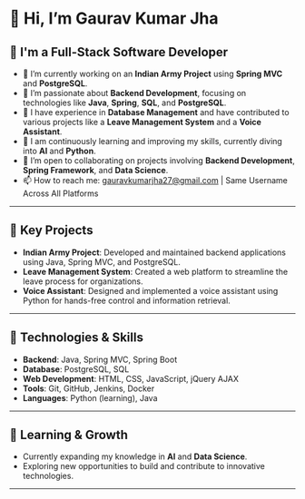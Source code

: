 # 👋 Hi, I’m Gaurav Kumar Jha

## 👀 I'm a Full-Stack Software Developer

- 🔭 I’m currently working on an **Indian Army Project** using **Spring MVC** and **PostgreSQL**.
- 🌱 I’m passionate about **Backend Development**, focusing on technologies like **Java**, **Spring**, **SQL**, and **PostgreSQL**.
- 💼 I have experience in **Database Management** and have contributed to various projects like a **Leave Management System** and a **Voice Assistant**.
- 🧠 I am continuously learning and improving my skills, currently diving into **AI** and **Python**.
- 💞️ I’m open to collaborating on projects involving **Backend Development**, **Spring Framework**, and **Data Science**.
- 📫 How to reach me: [gauravkumarjha27@gmail.com](mailto:gauravkumarjha27@gmail.com) | Same Username Across All Platforms

---

## 🚀 Key Projects

- **Indian Army Project**: Developed and maintained backend applications using Java, Spring MVC, and PostgreSQL.
- **Leave Management System**: Created a web platform to streamline the leave process for organizations.
- **Voice Assistant**: Designed and implemented a voice assistant using Python for hands-free control and information retrieval.

---

## 🔧 Technologies & Skills

- **Backend**: Java, Spring MVC, Spring Boot
- **Database**: PostgreSQL, SQL
- **Web Development**: HTML, CSS, JavaScript, jQuery AJAX
- **Tools**: Git, GitHub, Jenkins, Docker
- **Languages**: Python (learning), Java

---

## 🌱 Learning & Growth

- Currently expanding my knowledge in **AI** and **Data Science**.
- Exploring new opportunities to build and contribute to innovative technologies.

---
<!---
📈 Check out my [Portfolio](#) and [Resume](#) for more information!

---


GGauravKKumar/GGauravKKumar is a ✨ special ✨ repository because its `README.md` (this file) appears on your GitHub profile.
You can click the Preview link to take a look at your changes.
--->
